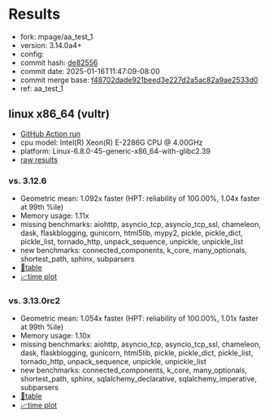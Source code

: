 # Results

- fork: mpage/aa_test_1
- version: 3.14.0a4+
- config: 
- commit hash: [de82556](https://github.com/mpage/cpython/commit/de82556)
- commit date: 2025-01-16T11:47:09-08:00
- commit merge base: [f48702dade921beed3e227d2a5ac82a9ae2533d0](https://github.com/python/cpython/commit/f48702dade921beed3e227d2a5ac82a9ae2533d0)
- ref: aa_test_1

## linux x86_64 (vultr)

- [GitHub Action run](https://github.com/facebookexperimental/free-threading-benchmarking/actions/runs/12816543762)
- cpu model: Intel(R) Xeon(R) E-2286G CPU @ 4.00GHz
- platform: Linux-6.8.0-45-generic-x86_64-with-glibc2.39
- [raw results](bm-20250116-vultr-x86_64-mpage-aa_test_1-3.14.0a4%2B-de82556.json)

### vs. 3.12.6

- Geometric mean: 1.092x faster (HPT: reliability of 100.00%, 1.04x faster at 99th %ile)
- Memory usage: 1.11x
- missing benchmarks: aiohttp, asyncio_tcp, asyncio_tcp_ssl, chameleon, dask, flaskblogging, gunicorn, html5lib, mypy2, pickle, pickle_dict, pickle_list, tornado_http, unpack_sequence, unpickle, unpickle_list
- new benchmarks: connected_components, k_core, many_optionals, shortest_path, sphinx, subparsers
- [📄table](bm-20250116-vultr-x86_64-mpage-aa_test_1-3.14.0a4%2B-de82556-vs-3.12.6.md)
- [📈time plot](bm-20250116-vultr-x86_64-mpage-aa_test_1-3.14.0a4%2B-de82556-vs-3.12.6.svg)

### vs. 3.13.0rc2

- Geometric mean: 1.054x faster (HPT: reliability of 100.00%, 1.01x faster at 99th %ile)
- Memory usage: 1.10x
- missing benchmarks: aiohttp, asyncio_tcp, asyncio_tcp_ssl, chameleon, dask, flaskblogging, gunicorn, html5lib, pickle, pickle_dict, pickle_list, tornado_http, unpack_sequence, unpickle, unpickle_list
- new benchmarks: connected_components, k_core, many_optionals, shortest_path, sphinx, sqlalchemy_declarative, sqlalchemy_imperative, subparsers
- [📄table](bm-20250116-vultr-x86_64-mpage-aa_test_1-3.14.0a4%2B-de82556-vs-3.13.0rc2.md)
- [📈time plot](bm-20250116-vultr-x86_64-mpage-aa_test_1-3.14.0a4%2B-de82556-vs-3.13.0rc2.svg)

